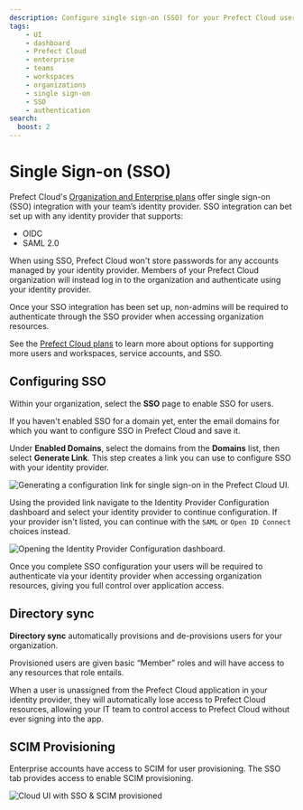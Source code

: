 ```yaml
---
description: Configure single sign-on (SSO) for your Prefect Cloud users.
tags:
    - UI
    - dashboard
    - Prefect Cloud
    - enterprise
    - teams
    - workspaces
    - organizations
    - single sign-on
    - SSO
    - authentication
search:
  boost: 2
---
```


# Single Sign-on (SSO) <span class="badge cloud"></span> <span class="badge orgs"></span> <span class="badge enterprise"></span>

Prefect Cloud's [Organization and Enterprise plans](https://www.prefect.io/pricing) offer single sign-on (SSO) integration with your team’s identity provider. SSO integration can bet set up with any identity provider that supports:

- OIDC
- SAML 2.0

When using SSO, Prefect Cloud won't store passwords for any accounts managed by your identity provider. Members of your Prefect Cloud organization will instead log in to the organization and authenticate using your identity provider.

Once your SSO integration has been set up, non-admins will be required to authenticate through the SSO provider when accessing organization resources.

See the [Prefect Cloud plans](https://www.prefect.io/pricing) to learn more about options for supporting more users and workspaces, service accounts, and SSO.

## Configuring SSO

Within your organization, select the **SSO** page to enable SSO for users.

If you haven't enabled SSO for a domain yet, enter the email domains for which you want to configure SSO in Prefect Cloud and save it.

Under **Enabled Domains**, select the domains from the **Domains** list, then select **Generate Link**. This step creates a link you can use to configure SSO with your identity provider.

![Generating a configuration link for single sign-on in the Prefect Cloud UI.](/img/ui/cloud-sso-provider.png)

Using the provided link navigate to the Identity Provider Configuration dashboard and select your identity provider to continue configuration. If your provider isn't listed, you can continue with the `SAML` or `Open ID Connect` choices instead.

![Opening the Identity Provider Configuration dashboard.](/img/ui/cloud-sso-dashboard.png)

Once you complete SSO configuration your users will be required to authenticate via your identity provider when accessing organization resources, giving you full control over application access.

## Directory sync

**Directory sync** automatically provisions and de-provisions users for your organization.

Provisioned users are given basic “Member” roles and will have access to any resources that role entails.

When a user is unassigned from the Prefect Cloud application in your identity provider, they will automatically lose access to Prefect Cloud resources, allowing your IT team to control access to Prefect Cloud without ever signing into the app.

## SCIM Provisioning

Enterprise accounts have access to SCIM for user provisioning.
The SSO tab provides access to enable SCIM provisioning.

![Cloud UI with SSO & SCIM provisioned](/img/ui/sso-scim-enabled.png)
